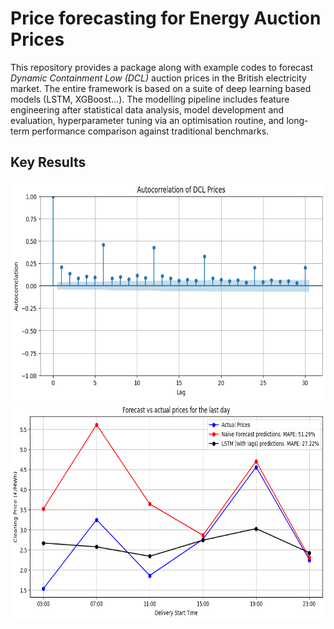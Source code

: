 # Price forecasting for Energy Auction Prices

This repository provides a package along with example codes to forecast *Dynamic Containment Low (DCL)* auction prices in the British electricity market.
The entire framework is based on a suite of deep learning based models (LSTM, XGBoost...). 
The modelling pipeline includes feature engineering after statistical data analysis, model development and evaluation, hyperparameter tuning via an optimisation routine, and long-term performance comparison against traditional benchmarks.


## Key Results
<p align="center">
  <img src="./Results/autocorrelation.png"   height="350"  />
  <img src="./Results/Price-Comparison_naive_lstm.png"   height="350"  />
</p>
